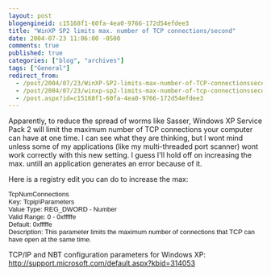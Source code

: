 ```yaml
---
layout: post
blogengineid: c15168f1-60fa-4ea0-9766-172d54efdee3
title: "WinXP SP2 limits max. number of TCP connections/second"
date: 2004-07-23 11:06:00 -0500
comments: true
published: true
categories: ["blog", "archives"]
tags: ["General"]
redirect_from: 
  - /post/2004/07/23/WinXP-SP2-limits-max-number-of-TCP-connectionssecond
  - /post/2004/07/23/winxp-sp2-limits-max-number-of-tcp-connectionssecond
  - /post.aspx?id=c15168f1-60fa-4ea0-9766-172d54efdee3
---
```

<!-- more -->

Apparently, to reduce the spread of worms like Sasser, Windows XP Service Pack 2 will limit the maximum number of TCP connections your computer can have at one time. I can see what they are thinking, but I wont mind unless some of my applications (like my multi-threaded port scanner) wont work correctly with this new setting. I guess I'll hold off on increasing the max. untill an application generates an error because of it.

Here is a registry edit you can do to increase the max:

<FONT face=Arial size=2>TcpNumConnections<BR>Key: Tcpip\Parameters<BR>Value Type: REG_DWORD - Number<BR>Valid Range: 0 - 0xfffffe<BR>Default: 0xfffffe<BR>Description: This parameter limits the maximum number of connections that TCP can have open at the same time.</FONT> </FONT>
<P class=indent>TCP/IP and NBT configuration parameters for Windows XP: <A href="http://support.microsoft.com/default.aspx?kbid=314053">http://support.microsoft.com/default.aspx?kbid=314053</A>
